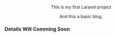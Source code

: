 <p align="center">This is my first Laravel project</p>

<p align="center">
And this a basic blog.
</p>

<h3>Details Will Comming Soon</h3>